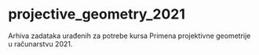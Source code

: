 # projective_geometry_2021

Arhiva zadataka urađenih za potrebe kursa Primena projektivne geometrije u računarstvu 2021.
